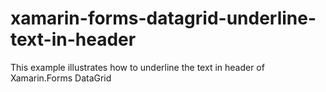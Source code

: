 # xamarin-forms-datagrid-underline-text-in-header
This example illustrates how to underline the text in header of Xamarin.Forms DataGrid
